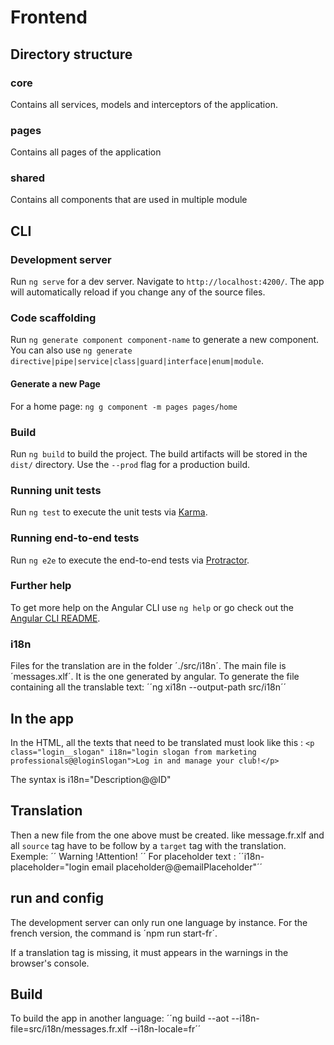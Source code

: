 # Frontend

## Directory structure

### core
Contains all services, models and interceptors of the application.

### pages
Contains all pages of the application

### shared
Contains all components that are used in multiple module

## CLI

### Development server

Run `ng serve` for a dev server. Navigate to `http://localhost:4200/`. The app will automatically reload if you change any of the source files.

### Code scaffolding

Run `ng generate component component-name` to generate a new component. You can also use `ng generate directive|pipe|service|class|guard|interface|enum|module`.

#### Generate a new Page
For a home page: `ng g component -m pages pages/home`

### Build

Run `ng build` to build the project. The build artifacts will be stored in the `dist/` directory. Use the `--prod` flag for a production build.

### Running unit tests

Run `ng test` to execute the unit tests via [Karma](https://karma-runner.github.io).

### Running end-to-end tests

Run `ng e2e` to execute the end-to-end tests via [Protractor](http://www.protractortest.org/).

### Further help

To get more help on the Angular CLI use `ng help` or go check out the [Angular CLI README](https://github.com/angular/angular-cli/blob/master/README.md).

### i18n
Files for the translation are in the folder ´./src/i18n´. The main file is ´messages.xlf´. It is the one generated by angular. To generate the file containing all the translable text: ´´ng xi18n --output-path src/i18n´´
## In the app
In the HTML, all the texts that need to be translated must look like this : ``<p class="login__slogan" i18n="login slogan from marketing professionals@@loginSlogan">Log in and manage your club!</p>``

The syntax is i18n="Description@@ID"

## Translation
Then a new file from the one above must be created. like message.fr.xlf and all `source` tag have to be follow by a `target` tag with the translation. Exemple:
´´
<source>Warning !</source><target>Attention!</target>
´´
For placeholder text : ´´i18n-placeholder="login email placeholder@@emailPlaceholder"´´




## run and config
The development server can only run one language by instance. For the french version, the command is ´npm run start-fr´.

If a translation tag is missing, it must appears in the warnings in the browser's console.

## Build
To build the app in another language: ´´ng build --aot --i18n-file=src/i18n/messages.fr.xlf --i18n-locale=fr´´
